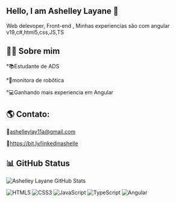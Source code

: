 ## Hello, I am Ashelley Layane 🎇

 Web delevoper, Front-end , Minhas experiencias são com angular v19,c#,html5,css,JS,TS

## 👩🏽 Sobre mim 

°📚Estudante de ADS

°🤖monitora de robôtica

°💻Ganhando mais experiencia em Angular


## 🌎 Contato:

📩ashelleylay11a@gmail.com

📍https://bit.ly/linkedinashelle

## 📊 GitHub Status
![Ashelley Layane GitHub Stats](https://github-readme-stats.vercel.app/api?username=ashelleylay&show_icons=true&theme=radical)




![HTML5](https://img.shields.io/badge/HTML5-E34F26?style=for-the-badge&logo=html5&logoColor=white)
![CSS3](https://img.shields.io/badge/CSS3-1572B6?style=for-the-badge&logo=css3&logoColor=white)
![JavaScript](https://img.shields.io/badge/JavaScript-F7DF1E?style=for-the-badge&logo=javascript&logoColor=black)
![TypeScript](https://img.shields.io/badge/TypeScript-007ACC?style=for-the-badge&logo=typescript&logoColor=white)
![Angular](https://img.shields.io/badge/Angular-DD0031?style=for-the-badge&logo=angular&logoColor=white)



